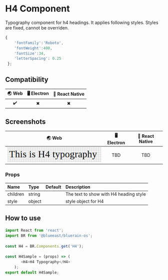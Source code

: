 
# H4 Component

Typography component for h4 headings. It applies following styles. Styles are fixed, cannot be overriden.

```javascript
{
    'fontFamily':'Roboto',
    'fontWeight':400,
    'fontSize':34,
    'letterSpacing': 0.25
 };
```

## Compatibility

| 🌏 Web | 🖥 Electron | 📱 React Native |
| :----: | :---------: | :-------------: |
|  ✔️       | ✖            |✖            |

## Screenshots

| 🌏 Web | 🖥 Electron | 📱 React Native |
| :---: | :--------: | :------------: |
|   ![web image](./screenshots/H4.png)  |    TBD   |  TBD |

### Props

| Name     | Type      | Default | Description                |
| :------- | :-------- | :------ | :------------------------- |
| children | string |         | The text to show with H4 heading style|
| style | object |         | style object for H4 |

## How to use

```javascript
import React from 'react';
import BR from '@blueeast/bluerain-os';

const H4 = BR.Components.get('H4');

const H4Sample = (props) => (
       <H4>H4 Typography</H4>
    );
export default H4Sample;
```